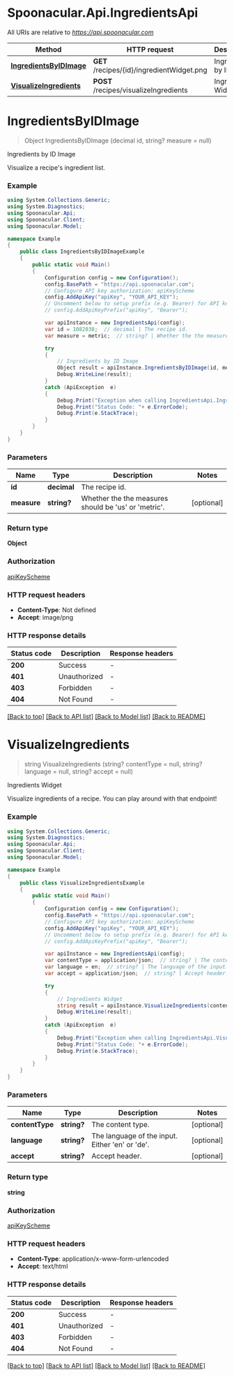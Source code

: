# Spoonacular.Api.IngredientsApi

All URIs are relative to *https://api.spoonacular.com*

Method | HTTP request | Description
------------- | ------------- | -------------
[**IngredientsByIDImage**](IngredientsApi.md#ingredientsbyidimage) | **GET** /recipes/{id}/ingredientWidget.png | Ingredients by ID Image
[**VisualizeIngredients**](IngredientsApi.md#visualizeingredients) | **POST** /recipes/visualizeIngredients | Ingredients Widget


<a name="ingredientsbyidimage"></a>
# **IngredientsByIDImage**
> Object IngredientsByIDImage (decimal id, string? measure = null)

Ingredients by ID Image

Visualize a recipe's ingredient list.

### Example
```csharp
using System.Collections.Generic;
using System.Diagnostics;
using Spoonacular.Api;
using Spoonacular.Client;
using Spoonacular.Model;

namespace Example
{
    public class IngredientsByIDImageExample
    {
        public static void Main()
        {
            Configuration config = new Configuration();
            config.BasePath = "https://api.spoonacular.com";
            // Configure API key authorization: apiKeyScheme
            config.AddApiKey("apiKey", "YOUR_API_KEY");
            // Uncomment below to setup prefix (e.g. Bearer) for API key, if needed
            // config.AddApiKeyPrefix("apiKey", "Bearer");

            var apiInstance = new IngredientsApi(config);
            var id = 1082038;  // decimal | The recipe id.
            var measure = metric;  // string? | Whether the the measures should be 'us' or 'metric'. (optional) 

            try
            {
                // Ingredients by ID Image
                Object result = apiInstance.IngredientsByIDImage(id, measure);
                Debug.WriteLine(result);
            }
            catch (ApiException  e)
            {
                Debug.Print("Exception when calling IngredientsApi.IngredientsByIDImage: " + e.Message );
                Debug.Print("Status Code: "+ e.ErrorCode);
                Debug.Print(e.StackTrace);
            }
        }
    }
}
```

### Parameters

Name | Type | Description  | Notes
------------- | ------------- | ------------- | -------------
 **id** | **decimal**| The recipe id. | 
 **measure** | **string?**| Whether the the measures should be &#39;us&#39; or &#39;metric&#39;. | [optional] 

### Return type

**Object**

### Authorization

[apiKeyScheme](../README.md#apiKeyScheme)

### HTTP request headers

 - **Content-Type**: Not defined
 - **Accept**: image/png


### HTTP response details
| Status code | Description | Response headers |
|-------------|-------------|------------------|
| **200** | Success |  -  |
| **401** | Unauthorized |  -  |
| **403** | Forbidden |  -  |
| **404** | Not Found |  -  |

[[Back to top]](#) [[Back to API list]](../README.md#documentation-for-api-endpoints) [[Back to Model list]](../README.md#documentation-for-models) [[Back to README]](../README.md)

<a name="visualizeingredients"></a>
# **VisualizeIngredients**
> string VisualizeIngredients (string? contentType = null, string? language = null, string? accept = null)

Ingredients Widget

Visualize ingredients of a recipe. You can play around with that endpoint!

### Example
```csharp
using System.Collections.Generic;
using System.Diagnostics;
using Spoonacular.Api;
using Spoonacular.Client;
using Spoonacular.Model;

namespace Example
{
    public class VisualizeIngredientsExample
    {
        public static void Main()
        {
            Configuration config = new Configuration();
            config.BasePath = "https://api.spoonacular.com";
            // Configure API key authorization: apiKeyScheme
            config.AddApiKey("apiKey", "YOUR_API_KEY");
            // Uncomment below to setup prefix (e.g. Bearer) for API key, if needed
            // config.AddApiKeyPrefix("apiKey", "Bearer");

            var apiInstance = new IngredientsApi(config);
            var contentType = application/json;  // string? | The content type. (optional) 
            var language = en;  // string? | The language of the input. Either 'en' or 'de'. (optional) 
            var accept = application/json;  // string? | Accept header. (optional) 

            try
            {
                // Ingredients Widget
                string result = apiInstance.VisualizeIngredients(contentType, language, accept);
                Debug.WriteLine(result);
            }
            catch (ApiException  e)
            {
                Debug.Print("Exception when calling IngredientsApi.VisualizeIngredients: " + e.Message );
                Debug.Print("Status Code: "+ e.ErrorCode);
                Debug.Print(e.StackTrace);
            }
        }
    }
}
```

### Parameters

Name | Type | Description  | Notes
------------- | ------------- | ------------- | -------------
 **contentType** | **string?**| The content type. | [optional] 
 **language** | **string?**| The language of the input. Either &#39;en&#39; or &#39;de&#39;. | [optional] 
 **accept** | **string?**| Accept header. | [optional] 

### Return type

**string**

### Authorization

[apiKeyScheme](../README.md#apiKeyScheme)

### HTTP request headers

 - **Content-Type**: application/x-www-form-urlencoded
 - **Accept**: text/html


### HTTP response details
| Status code | Description | Response headers |
|-------------|-------------|------------------|
| **200** | Success |  -  |
| **401** | Unauthorized |  -  |
| **403** | Forbidden |  -  |
| **404** | Not Found |  -  |

[[Back to top]](#) [[Back to API list]](../README.md#documentation-for-api-endpoints) [[Back to Model list]](../README.md#documentation-for-models) [[Back to README]](../README.md)

